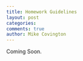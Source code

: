 ```yaml
---
title: Homework Guidelines
layout: post
categories:
comments: true
author: Mike Covington
---
```


Coming Soon.
